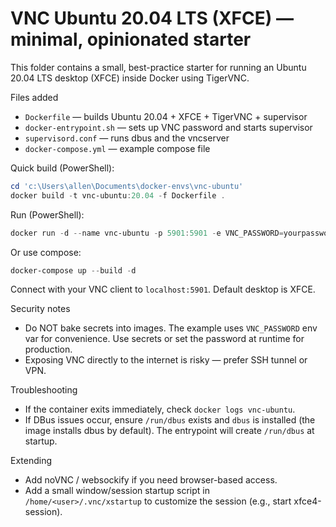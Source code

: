 # VNC Ubuntu 20.04 LTS (XFCE) — minimal, opinionated starter

This folder contains a small, best-practice starter for running an Ubuntu 20.04 LTS desktop (XFCE) inside Docker using TigerVNC.

Files added
- `Dockerfile` — builds Ubuntu 20.04 + XFCE + TigerVNC + supervisor
- `docker-entrypoint.sh` — sets up VNC password and starts supervisor
- `supervisord.conf` — runs dbus and the vncserver
- `docker-compose.yml` — example compose file

Quick build (PowerShell):

```powershell
cd 'c:\Users\allen\Documents\docker-envs\vnc-ubuntu'
docker build -t vnc-ubuntu:20.04 -f Dockerfile .
```

Run (PowerShell):

```powershell
docker run -d --name vnc-ubuntu -p 5901:5901 -e VNC_PASSWORD=yourpassword vnc-ubuntu:20.04
```

Or use compose:

```powershell
docker-compose up --build -d
```

Connect with your VNC client to `localhost:5901`. Default desktop is XFCE.

Security notes
- Do NOT bake secrets into images. The example uses `VNC_PASSWORD` env var for convenience. Use secrets or set the password at runtime for production.
- Exposing VNC directly to the internet is risky — prefer SSH tunnel or VPN.

Troubleshooting
- If the container exits immediately, check `docker logs vnc-ubuntu`.
- If DBus issues occur, ensure `/run/dbus` exists and `dbus` is installed (the image installs dbus by default). The entrypoint will create `/run/dbus` at startup.

Extending
- Add noVNC / websockify if you need browser-based access.
- Add a small window/session startup script in `/home/<user>/.vnc/xstartup` to customize the session (e.g., start xfce4-session).
